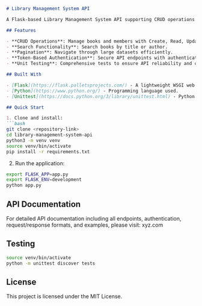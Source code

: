 ```markdown
# Library Management System API

A Flask-based Library Management System API supporting CRUD operations for books and members, built with a focus on correctness, clean code, and functionality. Includes features like search, pagination, and token-based authentication.

## Features

- **CRUD Operations**: Manage books and members with Create, Read, Update, and Delete functionalities.
- **Search Functionality**: Search books by title or author.
- **Pagination**: Navigate through large datasets efficiently.
- **Token-Based Authentication**: Secure API endpoints with authentication tokens.
- **Unit Testing**: Comprehensive tests to ensure API reliability and correctness.

## Built With

- [Flask](https://flask.palletsprojects.com/) - A lightweight WSGI web application framework.
- [Python](https://www.python.org/) - Programming language used.
- [Unittest](https://docs.python.org/3/library/unittest.html) - Python's built-in testing framework.

## Quick Start

1. Clone and install:
```bash
git clone <repository-link>
cd library-management-system-api
python3 -m venv venv
source venv/bin/activate
pip install -r requirements.txt
```

2. Run the application:
```bash
export FLASK_APP=app.py
export FLASK_ENV=development
python app.py
```

## API Documentation

For detailed API documentation including all endpoints, authentication, request/response formats, and examples, please visit: xyz.com

## Testing

```bash
source venv/bin/activate
python -m unittest discover tests
```

## License

This project is licensed under the MIT License.
```
